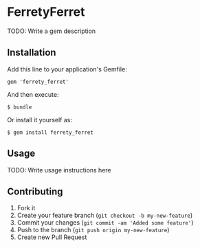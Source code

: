 # FerretyFerret

TODO: Write a gem description

## Installation

Add this line to your application's Gemfile:

    gem 'ferrety_ferret'

And then execute:

    $ bundle

Or install it yourself as:

    $ gem install ferrety_ferret

## Usage

TODO: Write usage instructions here

## Contributing

1. Fork it
2. Create your feature branch (`git checkout -b my-new-feature`)
3. Commit your changes (`git commit -am 'Added some feature'`)
4. Push to the branch (`git push origin my-new-feature`)
5. Create new Pull Request
